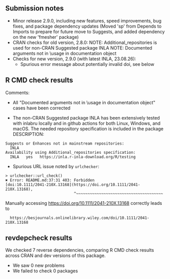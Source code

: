 ## Submission notes

* Minor release 2.9.0, including new features, speed improvements, bug fixes,
  and package dependency updates (Moved 'sp' from Depends to Imports to prepare
  for future move to Suggests, and added dependency on the new 'fmesher' package)
* CRAN checks for old version, 2.8.0:
  NOTE: Additional_repositories is used for non-CRAN Suggested package INLA
  NOTE: Documented arguments not in \usage in documentation object
* Checks for new version, 2.9.0 (with latest INLA, 23.08.26):
  - Spurious error message about potentially invalid doi, see below

## R CMD check results

Comments:

* All "Documented arguments not in \usage in documentation object" cases have
  been corrected

* The non-CRAN Suggested package INLA has been extensively tested with inlabru
  locally and in github actions for both Linux, Windows, and macOS.
  The needed repository specification is included in the package DESCRIPTION:
```
Suggests or Enhances not in mainstream repositories:
  INLA
Availability using Additional_repositories specification:
  INLA   yes   https://inla.r-inla-download.org/R/testing
``` 
* Spurious URL issue noted by `urlchecker`:
```
> urlchecker::url_check()
✖ Error: README.md:37:31 403: Forbidden
[doi:10.1111/2041-210X.13168](https://doi.org/10.1111/2041-210X.13168),
                              ^~~~~~~~~~~~~~~~~~~~~~~~~~~~~~~~~~~~~~~
```                              
  Manually accessing https://doi.org/10.1111/2041-210X.13168 correctly leads to
```
  https://besjournals.onlinelibrary.wiley.com/doi/10.1111/2041-210X.13168
```

## revdepcheck results

We checked 7 reverse dependencies, comparing R CMD check results across CRAN and dev versions of this package.

 * We saw 0 new problems
 * We failed to check 0 packages
